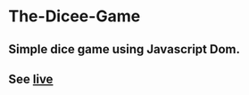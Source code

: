 # The-Dicee-Game
## Simple dice game using Javascript Dom.
## See [live](https://botirmasharipov.github.io/The-Dicee-Game/)
